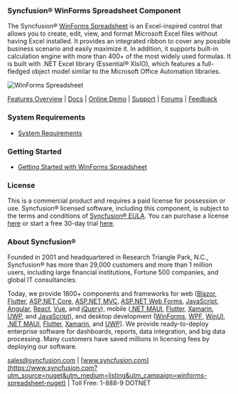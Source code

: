 ### Syncfusion® WinForms Spreadsheet Component
The Syncfusion® [WinForms Spreadsheet](https://www.syncfusion.com/winforms-ui-controls/spreadsheet?utm_source=nuget&utm_medium=listing&utm_campaign=winforms-spreadsheet-nuget) is an Excel-inspired control that allows you to create, edit, view, and format Microsoft Excel files without having Excel installed. It provides an integrated ribbon to cover any possible business scenario and easily maximize it. In addition, it supports built-in calculation engine with more than 400+ of the most widely used formulas. It is built with .NET Excel library (Essential® XlsIO), which features a full-fledged object model similar to the Microsoft Office Automation libraries.

![WinForms Spreadsheet](https://cdn.syncfusion.com/nuget-readme/winforms/winforms-spreadsheet.png)

[Features Overview](https://www.syncfusion.com/winforms-ui-controls/spreadsheet?utm_source=nuget&utm_medium=listing&utm_campaign=winforms-spreadsheet-nuget) | [Docs](https://help.syncfusion.com/windowsforms/spreadsheet/shapes?utm_source=nuget&utm_medium=listing&utm_campaign=winforms-spreadsheet-nuget) | [Online Demo](https://github.com/syncfusion/winforms-demos?utm_source=nuget&utm_medium=listing&utm_campaign=winforms-spreadsheet-nuget) | [Support](https://support.syncfusion.com/create?utm_source=nuget&utm_medium=listing&utm_campaign=winforms-spreadsheet-nuget) | [Forums](https://www.syncfusion.com/forums/windowsforms?utm_source=nuget&utm_medium=listing&utm_campaign=winforms-spreadsheet-nuget) | [Feedback](https://www.syncfusion.com/feedback/winforms?utm_source=nuget&utm_medium=listing&utm_campaign=winforms-spreadsheet-nuget)

### System Requirements

* [System Requirements](https://help.syncfusion.com/windowsforms/installation/system-requirements?utm_source=nuget&utm_medium=listing&utm_campaign=winforms-spreadsheet-nuget)

### Getting Started

* [Getting Started with WinForms Spreadsheet](https://help.syncfusion.com/windowsforms/spreadsheet/shapes?utm_source=nuget&utm_medium=listing&utm_campaign=winforms-spreadsheet-nuget)

### License

This is a commercial product and requires a paid license for possession or use. Syncfusion® licensed software, including this component, is subject to the terms and conditions of [Syncfusion® EULA](https://www.syncfusion.com/eula/es/?utm_source=nuget&utm_medium=listing&utm_campaign=winforms-spreadsheet-nuget). You can purchase a license [here](https://www.syncfusion.com/sales/products?utm_source=nuget&utm_medium=listing&utm_campaign=winforms-spreadsheet-nuget) or start a free 30-day trial [here](https://www.syncfusion.com/account/manage-trials/start-trials?utm_source=nuget&utm_medium=listing&utm_campaign=winforms-spreadsheet-nuget).

### About Syncfusion®

Founded in 2001 and headquartered in Research Triangle Park, N.C., Syncfusion® has more than 29,000 customers and more than 1 million users, including large financial institutions, Fortune 500 companies, and global IT consultancies.
 
Today, we provide 1800+ components and frameworks for web ([Blazor](https://www.syncfusion.com/blazor-components?utm_source=nuget&utm_medium=listing&utm_campaign=winforms-spreadsheet-nuget), [Flutter](https://www.syncfusion.com/flutter-widgets?utm_source=nuget&utm_medium=listing&utm_campaign=winforms-spreadsheet-nuget), [ASP.NET Core](https://www.syncfusion.com/aspnet-core-ui-controls?utm_source=nuget&utm_medium=listing&utm_campaign=winforms-spreadsheet-nuget), [ASP.NET MVC](https://www.syncfusion.com/aspnet-mvc-ui-controls?utm_source=nuget&utm_medium=listing&utm_campaign=winforms-spreadsheet-nuget), [ASP.NET Web Forms](https://www.syncfusion.com/jquery/aspnet-webforms-ui-controls?utm_source=nuget&utm_medium=listing&utm_campaign=winforms-spreadsheet-nuget), [JavaScript](https://www.syncfusion.com/javascript-ui-controls?utm_source=nuget&utm_medium=listing&utm_campaign=winforms-spreadsheet-nuget), [Angular](https://www.syncfusion.com/angular-ui-components?utm_source=nuget&utm_medium=listing&utm_campaign=winforms-spreadsheet-nuget), [React](https://www.syncfusion.com/react-ui-components?utm_source=nuget&utm_medium=listing&utm_campaign=winforms-spreadsheet-nuget), [Vue](https://www.syncfusion.com/vue-ui-components?utm_source=nuget&utm_medium=listing&utm_campaign=winforms-spreadsheet-nuget), and [jQuery](https://www.syncfusion.com/jquery-ui-widgets?utm_source=nuget&utm_medium=listing&utm_campaign=winforms-spreadsheet-nuget)), mobile ([.NET MAUI](https://www.syncfusion.com/maui-controls?utm_source=nuget&utm_medium=listing&utm_campaign=winforms-spreadsheet-nuget), [Flutter](https://www.syncfusion.com/flutter-widgets?utm_source=nuget&utm_medium=listing&utm_campaign=winforms-spreadsheet-nuget), [Xamarin](https://www.syncfusion.com/xamarin-ui-controls?utm_source=nuget&utm_medium=listing&utm_campaign=winforms-spreadsheet-nuget), [UWP](https://www.syncfusion.com/uwp-ui-controls?utm_source=nuget&utm_medium=listing&utm_campaign=winforms-spreadsheet-nuget), and [JavaScript](https://www.syncfusion.com/javascript-ui-controls?utm_source=nuget&utm_medium=listing&utm_campaign=winforms-spreadsheet-nuget)), and desktop development ([WinForms](https://www.syncfusion.com/winforms-ui-controls?utm_source=nuget&utm_medium=listing&utm_campaign=winforms-spreadsheet-nuget), [WPF](https://www.syncfusion.com/wpf-controls?utm_source=nuget&utm_medium=listing&utm_campaign=winforms-spreadsheet-nuget), [WinUI](https://www.syncfusion.com/winui-controls?utm_source=nuget&utm_medium=listing&utm_campaign=winforms-spreadsheet-nuget), [.NET MAUI](https://www.syncfusion.com/maui-controls?utm_source=nuget&utm_medium=listing&utm_campaign=winforms-spreadsheet-nuget), [Flutter](https://www.syncfusion.com/flutter-widgets?utm_source=nuget&utm_medium=listing&utm_campaign=winforms-spreadsheet-nuget), [Xamarin](https://www.syncfusion.com/xamarin-ui-controls?utm_source=nuget&utm_medium=listing&utm_campaign=winforms-spreadsheet-nuget), and [UWP](https://www.syncfusion.com/uwp-ui-controls?utm_source=nuget&utm_medium=listing&utm_campaign=winforms-spreadsheet-nuget)). We provide ready-to-deploy enterprise software for dashboards, reports, data integration, and big data processing. Many customers have saved millions in licensing fees by deploying our software.

[sales@syncfusion.com](mailto:sales@syncfusion.com?Subject=Syncfusion%20WinForms%20Spreadsheet-%20NuGet) | [www.syncfusion.com](https://www.syncfusion.com?utm_source=nuget&utm_medium=listing&utm_campaign=winforms-spreadsheet-nuget) | Toll Free: 1-888-9 DOTNET


